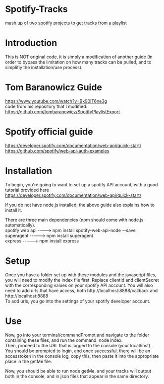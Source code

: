 # Spotify-Tracks
mash up of two spotify projects to get tracks from a playlist

# Introduction
This is NOT original code, it is simply a modification of another guide (in order to bypass the limitation on how many tracks can be pulled, and to simplifiy the installation/use process).

# Tom Baranowicz Guide
https://www.youtube.com/watch?v=Bk90lT6ne3g  
code from his repository that I modified:  
https://github.com/tombaranowicz/SpotifyPlaylistExport

# Spotify official guide
https://developer.spotify.com/documentation/web-api/quick-start/  
https://github.com/spotify/web-api-auth-examples

# Installation
To begin, you're going to want to set up a spotify API account, with a good tutorial provided here  
https://developer.spotify.com/documentation/web-api/quick-start/

If you do not have node.js installed, the above guide also explains how to install it.  

There are three main dependencies (npm should come with node.js automatically).  
spotify web api ----> npm install spotify-web-api-node --save  
superagent -----> npm install superagent  
express -----> npm install express  


# Setup
Once you have a folder set up with these modules and the javascript files, you will need to modify the index file first.
Replace clientId and clientSecret with the corresponding values on your spotify API account. You will also need to add urls
that have access, both http://localhost:8888/callback and http://localhost:8888  
To add urls, you go into the settings of your spotify developer account.  

# Use
Now, go into your terminal/commandPrompt and navigate to the folder containing these files, and run the command: node index.  
Then, proceed to the URL that is logged to the console (your localhost).  
You should be prompted to login, and once successful, there will be an accesstoken in the console log, copy this, then paste it
into the appropriate place in the getMe file. 

Now, you should be able to run node getMe, and your tracks will output both in the console, and in json files that appear in the same directory. 
